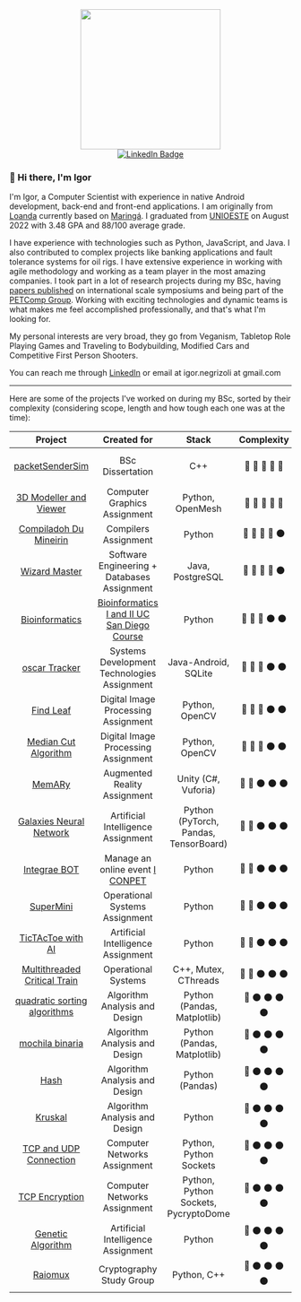 <div align="center">
  <img src="https://media.giphy.com/media/M9gbBd9nbDrOTu1Mqx/giphy.gif" height="250"/>
</div>

<div id="badges" align="center">
  <a href="https://www.linkedin.com/in/igorfnegrizoli/">
    <img src="https://img.shields.io/badge/LinkedIn-blue?style=for-the-badge&logo=linkedin&logoColor=white" alt="LinkedIn Badge"/>
  </a>
</div>

### 👋 Hi there, I'm Igor

I'm Igor, a Computer Scientist with experience in native Android development, back-end and front-end applications. I am originally from [Loanda](https://pt.wikipedia.org/wiki/Loanda) currently based on [Maringá](https://en.wikipedia.org/wiki/Maring%C3%A1). I graduated from [UNIOESTE](https://pt.wikipedia.org/wiki/Universidade_Estadual_do_Oeste_do_Paran%C3%A1) on August 2022 with 3.48 GPA and 88/100 average grade. 

I have experience with technologies such as Python, JavaScript, and Java. I also contributed to complex projects like banking applications and fault tolerance systems for oil rigs. I have extensive experience in working with agile methodology and working as a team player in the most amazing companies. I took part in a lot of research projects during my BSc, having [papers published](http://lattes.cnpq.br/4911200081874612) on international scale symposiums and being part of the [PETComp Group](https://petsite-bd39a.web.app/). Working with exciting technologies and dynamic teams is what makes me feel accomplished professionally, and that's what I'm looking for.

My personal interests are very broad, they go from Veganism, Tabletop Role Playing Games and Traveling to Bodybuilding, Modified Cars and Competitive First Person Shooters.

You can reach me through [LinkedIn](https://www.linkedin.com/in/igorfnegrizoli/) or email at igor.negrizoli at gmail.com

---

Here are some of the projects I've worked on during my BSc, sorted by their complexity (considering scope, length and how tough each one was at the time):

|            **Project**            |      **Created for**      | **Stack** | **Complexity** | **Year** |
|:---------------------------------:|:-------------------------:|:---------:|:--------------:|:--------:|
|     [packetSenderSim](https://github.com/igorFNegrizoli/packetSenderSim)    |   BSc Dissertation    |  C++  |  :large_blue_circle: :large_blue_circle: :large_blue_circle: :large_blue_circle: :large_blue_circle:              |2020 - 2022|
|     [3D Modeller and Viewer](https://github.com/igorFNegrizoli/3D-modeller-and-viewer)    |   Computer Graphics Assignment    |  Python, OpenMesh  |  :large_blue_circle: :large_blue_circle: :large_blue_circle: :large_blue_circle: :large_blue_circle:              |    2021    |
|        [Compiladoh Du Mineirin](https://github.com/igorFNegrizoli/CompiladohDuMineirin)       |   Compilers Assignment         |   Python   |    :large_blue_circle: :large_blue_circle:  :large_blue_circle: :large_blue_circle: :black_circle:            |    2022      |
|            [Wizard Master](https://github.com/spalshzzz/Wizard-Master)            |    Software Engineering + Databases Assignment                       |  Java, PostgreSQL         |  :large_blue_circle: :large_blue_circle: :large_blue_circle: :large_blue_circle:  :black_circle:            |      2021    |
|            [Bioinformatics](https://github.com/igorFNegrizoli/bioinformatics-python)            |    [Bioinformatics I and II UC San Diego Course](https://pt.coursera.org/specializations/bioinformatics)   |  Python    |  :large_blue_circle: :large_blue_circle: :large_blue_circle: :black_circle:  :black_circle:            |      2020    |
|            [oscar Tracker](https://github.com/igorFNegrizoli/oscarTracker)           |   Systems Development Technologies Assignment                        |  Java-Android, SQLite        |      :large_blue_circle: :large_blue_circle:  :large_blue_circle: :black_circle: :black_circle:          |     2021     |
|            [Find Leaf](https://github.com/VictorPozzan/Find-Leaf)           |   Digital Image Processing Assignment     |  Python, OpenCV        |      :large_blue_circle: :large_blue_circle:  :large_blue_circle: :black_circle: :black_circle:          |     2020     |
|            [Median Cut Algorithm](https://github.com/igorFNegrizoli/medianCutAlgorithm)           |   Digital Image Processing Assignment     |  Python, OpenCV        |      :large_blue_circle: :large_blue_circle:  :large_blue_circle: :black_circle: :black_circle:          |     2020     |
|               [MemARy](https://github.com/MahatKC/MemARy)              |            Augmented Reality Assignment               |Unity (C#, Vuforia)|       :large_blue_circle: :large_blue_circle: :black_circle: :black_circle: :black_circle:         |    2020      |
|       [Galaxies Neural Network](https://github.com/MahatKC/GalaxiesNeuralNetwork)       |         Artificial Intelligence Assignment                  |  Python (PyTorch, Pandas, TensorBoard)         |        :large_blue_circle: :large_blue_circle:  :black_circle: :black_circle: :black_circle:        |      2021    |
|            [Integrae BOT](https://github.com/MahatKC/IntegraeBOT)            |   Manage an online event [I CONPET](https://www.instagram.com/conpetcomputacao/) |   Python        |            :large_blue_circle: :large_blue_circle:  :black_circle: :black_circle: :black_circle:    |     2021     |
|             [SuperMini](https://github.com/MahatKC/SuperMini)             | Operational Systems Assignment |   Python  | :large_blue_circle: :large_blue_circle: :black_circle: :black_circle: :black_circle:               |     2022     |
|             [TicTAcToe with AI](https://github.com/igorFNegrizoli/TicTacToeWithAI)             | Artificial Intelligence Assignment |   Python  | :large_blue_circle: :large_blue_circle: :black_circle: :black_circle: :black_circle:               |     2021     |
|             [Multithreaded Critical Train](https://github.com/spalshzzz/MultithreadingCriticalTrain)             | Operational Systems |  C++, Mutex, CThreads  | :large_blue_circle: :large_blue_circle: :black_circle: :black_circle: :black_circle:               |     2022     |
|    [quadratic sorting algorithms](https://github.com/MahatKC/quadratic-sorting-algorithms)   |   Algorithm Analysis and Design                        |  Python (Pandas, Matplotlib)         |       :large_blue_circle: :black_circle: :black_circle: :black_circle: :black_circle:         |     2022     |
|          [mochila binaria](https://github.com/MahatKC/mochila_binaria)          |   Algorithm Analysis and Design                        |  Python (Pandas, Matplotlib)         |    :large_blue_circle: :black_circle: :black_circle: :black_circle: :black_circle:            |    2022      |
|                [Hash](https://github.com/MahatKC/Hash)               |   Algorithm Analysis and Design                        |   Python (Pandas)        |   :large_blue_circle: :black_circle: :black_circle: :black_circle: :black_circle:|     2022     |
| [Kruskal](https://github.com/AmandaIsrael/Kruskal) | Algorithm Analysis and Design                        |   Python       |   :large_blue_circle: :black_circle: :black_circle: :black_circle: :black_circle:|     2022     |
| [TCP and UDP Connection](https://github.com/EnergyFall266/TCP_UDP_Conection) | Computer Networks Assignment    |   Python, Python Sockets       |   :large_blue_circle: :black_circle: :black_circle: :black_circle: :black_circle:|     2022     |
| [TCP Encryption](https://github.com/igorFNegrizoli/TCP_encryption) | Computer Networks Assignment    |   Python, Python Sockets, PycryptoDome       |   :large_blue_circle: :black_circle: :black_circle: :black_circle: :black_circle:|     2022     |
| [Genetic Algorithm](https://github.com/EnergyFall266/TrabalhoAlgoritmoGenetico) | Artificial Intelligence Assignment    |   Python    |   :large_blue_circle: :black_circle: :black_circle: :black_circle: :black_circle:|     2021     |
| [Raiomux](https://github.com/spalshzzz/Raiomux) | Cryptography Study Group |   Python, C++    |   :large_blue_circle: :black_circle: :black_circle: :black_circle: :black_circle:|     2021     |

